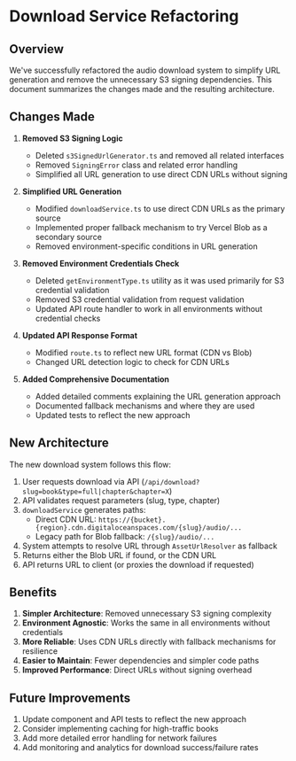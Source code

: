 # Download Service Refactoring

## Overview

We've successfully refactored the audio download system to simplify URL generation and remove the unnecessary S3 signing dependencies. This document summarizes the changes made and the resulting architecture.

## Changes Made

1. **Removed S3 Signing Logic**

   - Deleted `s3SignedUrlGenerator.ts` and removed all related interfaces
   - Removed `SigningError` class and related error handling
   - Simplified all URL generation to use direct CDN URLs without signing

2. **Simplified URL Generation**

   - Modified `downloadService.ts` to use direct CDN URLs as the primary source
   - Implemented proper fallback mechanism to try Vercel Blob as a secondary source
   - Removed environment-specific conditions in URL generation

3. **Removed Environment Credentials Check**

   - Deleted `getEnvironmentType.ts` utility as it was used primarily for S3 credential validation
   - Removed S3 credential validation from request validation
   - Updated API route handler to work in all environments without credential checks

4. **Updated API Response Format**

   - Modified `route.ts` to reflect new URL format (CDN vs Blob)
   - Changed URL detection logic to check for CDN URLs

5. **Added Comprehensive Documentation**
   - Added detailed comments explaining the URL generation approach
   - Documented fallback mechanisms and where they are used
   - Updated tests to reflect the new approach

## New Architecture

The new download system follows this flow:

1. User requests download via API (`/api/download?slug=book&type=full|chapter&chapter=X`)
2. API validates request parameters (slug, type, chapter)
3. `downloadService` generates paths:
   - Direct CDN URL: `https://{bucket}.{region}.cdn.digitaloceanspaces.com/{slug}/audio/...`
   - Legacy path for Blob fallback: `/{slug}/audio/...`
4. System attempts to resolve URL through `AssetUrlResolver` as fallback
5. Returns either the Blob URL if found, or the CDN URL
6. API returns URL to client (or proxies the download if requested)

## Benefits

1. **Simpler Architecture**: Removed unnecessary S3 signing complexity
2. **Environment Agnostic**: Works the same in all environments without credentials
3. **More Reliable**: Uses CDN URLs directly with fallback mechanisms for resilience
4. **Easier to Maintain**: Fewer dependencies and simpler code paths
5. **Improved Performance**: Direct URLs without signing overhead

## Future Improvements

1. Update component and API tests to reflect the new approach
2. Consider implementing caching for high-traffic books
3. Add more detailed error handling for network failures
4. Add monitoring and analytics for download success/failure rates
